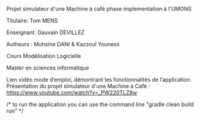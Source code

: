 
Projet simulateur d'une Machine à café phase implementation à l'UMONS


Titulaire: Tom MENS


Enseignant: Gauvain DEVILLEZ


Autheurs    : Mohsine DANI & Kazzoul Youness



Cours Modélisation Logicielle



Master en sciences informatique

Lien vidéo mode d’emploi, démontrant les fonctionnalités de l’application. Présentation du projet simulateur d'une Machine à Café :
https://www.youtube.com/watch?v=_PW220TLZ8w




/* to run the application you can use the command line "gradle clean build run" */

